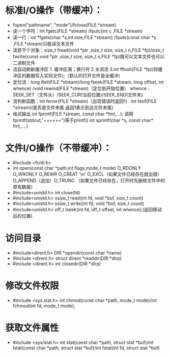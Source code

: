 # 标准I/O操作（带缓冲）：
- fopen("pathname", "mode")/fclose(FILE \*stream)
- 读一个字符：int fgetc(FILE \*stream) /fputc(int c ,FILE \*stream)
- 读一行：int \*fgets(char \*s,int size,FILE \*stream) /fputs(const char \*s ,FILE \*stream)只能读文本文件
- 读若干个对象：size_t fread(void \*ptr ,size_t size, size_t n,FILE \*fp)/size_t fwrite(const void \*ptr ,size_t size, size_t n,FILE \*fp)既可以文本文件也可以二进制文件
- 流自动刷新缓冲区 1. 缓冲区满；换行符   2.关闭流  3.int fflush(FILE \*fp)(将缓冲区的数据写入实际文件);（默认的打开文件是全缓冲）
- 定位流：long ftell(FILE \*stream)/long fseek(FILE \*stream, long offset, int whence) /void rewind(FILE \*stream)（定位到开始位置）
whence : SEEK_SET（文件头）/SEEK_CUR(当前位置)/SEEK_END(文件末)
- 流判断函数：int ferror(FILE \*stream)（出现错误时返回1）     int feof(FILE \*stream)(是否是文件末尾 返回1表示到达文件末尾)
- 格式输出  int fprintf(FILE \*stream, const char \*fmt,...); 调用fprintf(stdout,"++++++")等于printf()
           int sprintf(char \*s, const char* fmt,....)
# 文件I/O操作（不带缓冲）：
- #include <fcntl.h>
- int open(const char \*path,int flags,mode_t mode) O_RDONLY O_WRONLY O_REWR O_CREAT '\n' O_EXCL（如果文件已经存在就出错）O_APPEND（追加）O_TRUNC （如果文件已经存在，打开时先删除文件中的原有数据）
- #include<unistd.h> int close(fd)
- #include<unistd.h> ssize_t read(int fd, void \*buf, size_t count)
- #include<unistd.h> ssize_t write(int fd, void \*buf, size_t count)
- #include<unistd.h> off_t lseek(int fd, off_t offset, int whence);(返回移动后的位置)
# 访问目录 
- #include<dirent.h>  DIR \*opendir(const char \*name)
- #include <dirent.h> struct dirent \*readdir(DIR \*dirp)
- #include <dirent.h> int closedir(DIR \*dirp)
# 修改文件权限
- #include <sys.stat.h>     int chmod(const char \*path, mode_t mode)/int fchmod(int fd, mode_t mode);
# 获取文件属性
- #include <sys/stat.h> int stat(const char \*path, struct stat \*buf)/int lstat(const char \*path, struct stat \*buf)/int fstat(int fd, struct stat \*buf)
